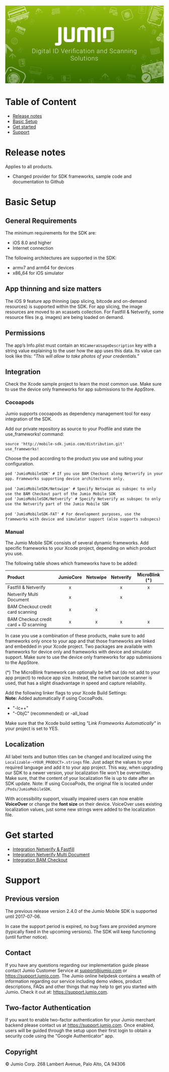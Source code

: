![Jumio](docs/images/jumio_feature_graphic.png)

# Table of Content
- [Release notes](#release-notes)
- [Basic Setup](#basic-setup)
- [Get started](#get-started)
- [Support](#support)

# Release notes
Applies to all products.

- Changed provider for SDK frameworks, sample code and documentation to Github

# Basic Setup

## General Requirements
The minimum requirements for the SDK are:
- iOS 8.0 and higher
- Internet connection

The following architectures are supported in the SDK:
- armv7 and arm64 for devices
- x86_64 for iOS simulator

## App thinning and size matters
The iOS 9 feature app thinning (app slicing, bitcode and on-demand resources) is supported within the SDK. For app slicing, the image resources are moved to an xcassets collection. For Fastfill & Netverify, some resource files (e.g. images) are being loaded on demand.

## Permissions
The app’s Info.plist must contain an `NSCameraUsageDescription` key with a string value explaining to the user how the app uses this data. Its value can look like this: *“This will allow <your-app-name> to take photos of your credentials."*

## Integration
Check the Xcode sample project to learn the most common use. Make sure to use the device only frameworks for app submissions to the AppStore.

### Cocoapods
Jumio supports cocoapods as dependency management tool for easy integration of the SDK.

Add our private repository as source to your Podfile and state the use_frameworks! command:
```
source 'http://mobile-sdk.jumio.com/distribution.git'
use_frameworks!
```

Choose the pod according to the product you use and suiting your configuration.
```
pod 'JumioMobileSDK' # If you use BAM Checkout along Netverify in your app. Frameworks supporting device architectures only.

pod 'JumioMobileSDK/Netswipe' # Specify Netswipe as subspec to only use the BAM Checkout part of the Jumio Mobile SDK
pod 'JumioMobileSDK/Netverify' # Specify Netverify as subspec to only use the Netverify part of the Jumio Mobile SDK

pod 'JumioMobileSDK-FAT' # For development purposes, use the frameworks with device and simulator support (also supports subspecs)
```

### Manual
The Jumio Mobile SDK consists of several dynamic frameworks. Add specific frameworks to your Xcode project, depending on which product you use.

The following table shows which frameworks have to be added:

| Product | JumioCore | Netswipe | Netverify | MicroBlink (*) |
| :--- | :---: | :---: | :---: | :---: |
| Fastfill & Netverify | x |  | x | x |
| Netverify Multi Document | x |  | x |  |
| BAM Checkout credit card scanning | x | x |  |  |
| BAM Checkout credit card + ID scanning | x | x | x | x |

In case you use a combination of these products, make sure to add frameworks only once to your app and that those frameworks are linked and embedded in your Xcode project.
Two packages are available with frameworks for device only and frameworks with device and simulator support. Make sure to use the device only frameworks for app submissions to the AppStore.

(*) The MicroBlink framework can optionally be left out (do not add to your app project) to reduce app size. Instead, the native barcode scanner is used, that has a slight disadvantage in speed and capture reliability.

Add the following linker flags to your Xcode Build Settings:<br/>
__Note:__ Added automatically if using CocoaPods.
- "-lc++"
- "-ObjC" (recommended) or -all_load

Make sure that the Xcode build setting *"Link Frameworks Automatically"* in your project is set to YES.

## Localization
All label texts and button titles can be changed and localized using the `Localizable-<YOUR_PRODUCT>.strings` file. Just adapt the values to your required language and add it to your app project. This way, when upgrading our SDK to a newer version, your localization file won't be overwritten. Make sure, that the content of your localization file is up to date after an SDK update.
Note: If using CocoaPods, the original file is located under `/Pods/JumioMobileSDK`.

With accessibility support, visually impaired users can now enable __VoiceOver__ or change the __font size__ on their device. VoiceOver uses existing localization values, just some new strings were added to the localization file.

# Get started
- [Integration Netverify & Fastfill](docs/integration_netverify-fastfill.md)
- [Integration Netverify Multi Document](docs/integration_multi-document.md)
- [Integration BAM Checkout](docs/integration_bam-checkout.md)

# Support

## Previous version
The previous release version 2.4.0 of the Jumio Mobile SDK is supported until 2017-07-06.

In case the support period is expired, no bug fixes are provided anymore (typically fixed in the upcoming versions). The SDK will keep functioning (until further notice).

## Contact
If you have any questions regarding our implementation guide please contact Jumio Customer Service at support@jumio.com or https://support.jumio.com. The Jumio online helpdesk contains a wealth of information regarding our service including demo videos, product descriptions, FAQs and other things that may help to get you started with Jumio. Check it out at: https://support.jumio.com.

## Two-factor Authentication
If you want to enable two-factor authentication for your Jumio merchant backend please contact us at https://support.jumio.com. Once enabled, users will be guided through the setup upon their first login to obtain a security code using the "Google Authenticator" app.

## Copyright

&copy; Jumio Corp. 268 Lambert Avenue, Palo Alto, CA 94306
